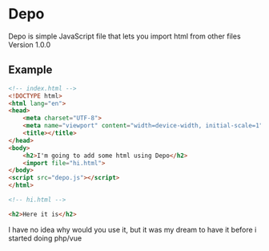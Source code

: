 # Depo
Depo is simple JavaScript file that lets you import html from other files\
Version 1.0.0

## Example

```html
<!-- index.html -->
<!DOCTYPE html>
<html lang="en">
<head>
    <meta charset="UTF-8">
    <meta name="viewport" content="width=device-width, initial-scale=1">
    <title></title>
</head>
<body>
    <h2>I'm going to add some html using Depo</h2>
    <import file="hi.html">
</body>
<script src="depo.js"></script>
</html>

<!-- hi.html -->

<h2>Here it is</h2>
```

I have no idea why would you use it, but it was my dream to have it before i started doing php/vue
